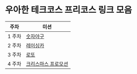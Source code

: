 # 우아한 테크코스 프리코스 링크 모음

| 주차   | 미션                                                                 |
| ------ | -------------------------------------------------------------------- |
| 1 주차 | [숫자야구](https://github.com/1000zoo/java-baseball-6/tree/1000zoo)  |
| 2 주차 | [레이싱카](https://github.com/1000zoo/java-racingcar-6/tree/1000zoo) |
| 3 주차 | [로또](https://github.com/1000zoo/java-lotto-6/tree/1000zoo)         |
| 4 주차 | [크리스마스 프로모션](https://github.com/1000zoo/java-christmas-6-1000zoo)|
